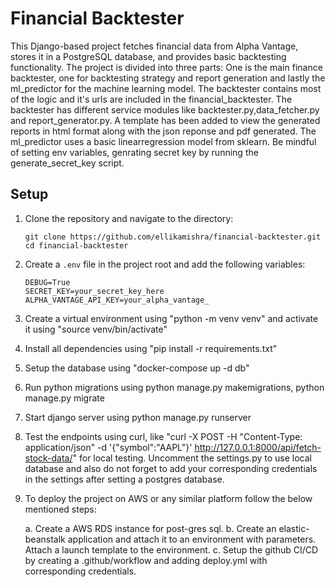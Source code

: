 # Financial Backtester

This Django-based project fetches financial data from Alpha Vantage, stores it in a PostgreSQL database, and provides basic backtesting functionality. The project is divided into three parts: One is the main finance backtester, one for backtesting strategy and report generation and lastly the ml_predictor for the machine learning model. The backtester contains most of the logic and it's urls are included in the financial_backtester. The backtester has different service modules like backtester.py,data_fetcher.py and report_generator.py. A template has been added to view the generated reports in html format along with the json reponse and pdf generated. The ml_predictor uses a basic linearregression model from sklearn. Be mindful of setting env variables, genrating secret key by running the generate_secret_key script.

## Setup

1. Clone the repository and navigate to the directory:

   ```
   git clone https://github.com/ellikamishra/financial-backtester.git
   cd financial-backtester
   ```

2. Create a `.env` file in the project root and add the following variables:
   ```
   DEBUG=True
   SECRET_KEY=your_secret_key_here
   ALPHA_VANTAGE_API_KEY=your_alpha_vantage_
   ```
3. Create a virtual environment using "python -m venv venv" and activate it using "source venv/bin/activate"

4. Install all dependencies using "pip install -r requirements.txt"

5. Setup the database using "docker-compose up -d db"

6. Run python migrations using python manage.py makemigrations, python manage.py migrate

7. Start django server using python manage.py runserver

8. Test the endpoints using curl, like "curl -X POST -H "Content-Type: application/json" -d '{"symbol":"AAPL"}' http://127.0.0.1:8000/api/fetch-stock-data/" for local testing. Uncomment the settings.py to use local database and also do not forget to add your corresponding credentials in the settings after setting a postgres database.

9. To deploy the project on AWS or any similar platform follow the below mentioned steps:

   a. Create a AWS RDS instance for post-gres sql.
   b. Create an elastic-beanstalk application and attach it to an environment with parameters. Attach a launch template to the environment.
   c. Setup the github CI/CD by creating a .github/workflow and adding deploy.yml with corresponding credentials.
